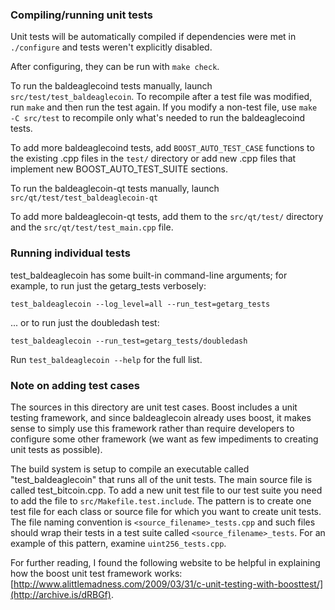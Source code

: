### Compiling/running unit tests

Unit tests will be automatically compiled if dependencies were met in `./configure`
and tests weren't explicitly disabled.

After configuring, they can be run with `make check`.

To run the baldeaglecoind tests manually, launch `src/test/test_baldeaglecoin`. To recompile
after a test file was modified, run `make` and then run the test again. If you
modify a non-test file, use `make -C src/test` to recompile only what's needed
to run the baldeaglecoind tests.

To add more baldeaglecoind tests, add `BOOST_AUTO_TEST_CASE` functions to the existing
.cpp files in the `test/` directory or add new .cpp files that
implement new BOOST_AUTO_TEST_SUITE sections.

To run the baldeaglecoin-qt tests manually, launch `src/qt/test/test_baldeaglecoin-qt`

To add more baldeaglecoin-qt tests, add them to the `src/qt/test/` directory and
the `src/qt/test/test_main.cpp` file.

### Running individual tests

test_baldeaglecoin has some built-in command-line arguments; for
example, to run just the getarg_tests verbosely:

    test_baldeaglecoin --log_level=all --run_test=getarg_tests

... or to run just the doubledash test:

    test_baldeaglecoin --run_test=getarg_tests/doubledash

Run `test_baldeaglecoin --help` for the full list.

### Note on adding test cases

The sources in this directory are unit test cases.  Boost includes a
unit testing framework, and since baldeaglecoin already uses boost, it makes
sense to simply use this framework rather than require developers to
configure some other framework (we want as few impediments to creating
unit tests as possible).

The build system is setup to compile an executable called "test_baldeaglecoin"
that runs all of the unit tests.  The main source file is called
test_bitcoin.cpp. To add a new unit test file to our test suite you need
to add the file to `src/Makefile.test.include`. The pattern is to create
one test file for each class or source file for which you want to create
unit tests.  The file naming convention is `<source_filename>_tests.cpp`
and such files should wrap their tests in a test suite
called `<source_filename>_tests`. For an example of this pattern,
examine `uint256_tests.cpp`.

For further reading, I found the following website to be helpful in
explaining how the boost unit test framework works:
[http://www.alittlemadness.com/2009/03/31/c-unit-testing-with-boosttest/](http://archive.is/dRBGf).
